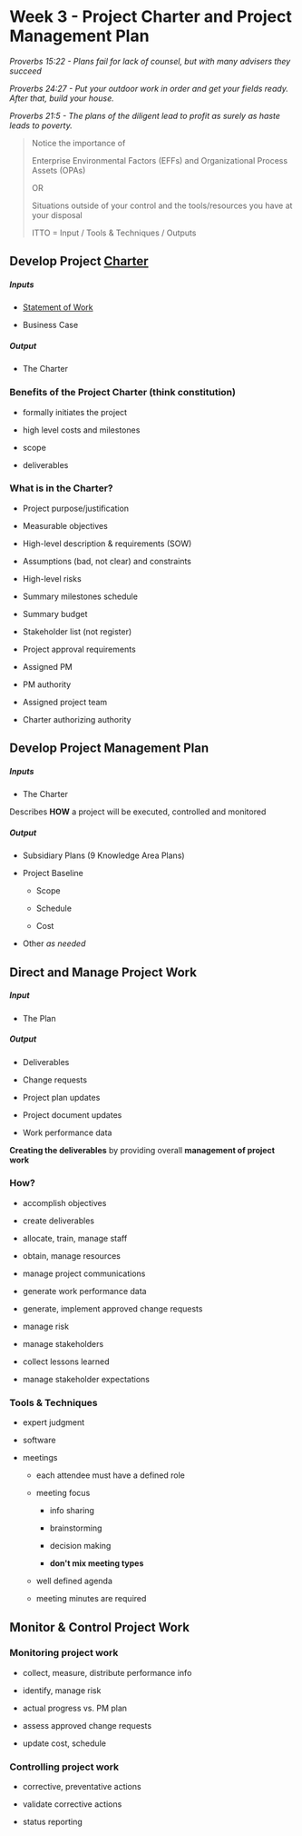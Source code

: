 # Week 3 - Project Charter and Project Management Plan

*Proverbs 15:22 - Plans fail for lack of counsel, but with many advisers they succeed*

*Proverbs 24:27 - Put your outdoor work in order and get your fields ready. After that, build your house.*

*Proverbs 21:5 - The plans of the diligent lead to profit as surely as haste leads to poverty.* 

> Notice the importance of
>
> Enterprise Environmental Factors (EFFs) and Organizational Process Assets (OPAs)
>
> OR
>
> Situations outside of your control and the tools/resources you have at your disposal
>
> ITTO = Input / Tools & Techniques / Outputs
>

## Develop Project [Charter](https://en.wikipedia.org/wiki/Charter)

##### Inputs

-   [Statement of Work](https://en.wikipedia.org/wiki/Statement_of_work)

-   Business Case

##### Output

-   The Charter

### Benefits of the Project Charter (think constitution)

-   formally initiates the project

-   high level costs and milestones

-   scope

-   deliverables

### What is in the Charter?

-   Project purpose/justification

-   Measurable objectives

-   High-level description & requirements (SOW)

-   Assumptions (bad, not clear) and constraints

-   High-level risks

-   Summary milestones schedule

-   Summary budget

-   Stakeholder list (not register)

-   Project approval requirements

-   Assigned PM

-   PM authority

-   Assigned project team

-   Charter authorizing authority

## Develop Project Management Plan

##### Inputs

-   The Charter

Describes **HOW** a project will be executed, controlled and monitored

##### Output

-   Subsidiary Plans (9 Knowledge Area Plans)

-   Project Baseline

    -   Scope

    -   Schedule

    -   Cost

-   Other *as needed*

## Direct and Manage Project Work

##### Input

-   The Plan

##### Output

-   Deliverables

-   Change requests

-   Project plan updates

-   Project document updates

-   Work performance data

**Creating the deliverables** by providing overall **management of project work**

### How?

-   accomplish objectives

-   create deliverables

-   allocate, train, manage staff

-   obtain, manage resources

-   manage project communications

-   generate work performance data

-   generate, implement approved change requests

-   manage risk

-   manage stakeholders

-   collect lessons learned

-   manage stakeholder expectations

### Tools & Techniques

-   expert judgment

-   software

-   meetings

    -   each attendee must have a defined role

    -   meeting focus

        -   info sharing

        -   brainstorming

        -   decision making

        -   **don't mix meeting types**

    -   well defined agenda

    -   meeting minutes are required

## Monitor & Control Project Work

### Monitoring project work

-   collect, measure, distribute performance info

-   identify, manage risk

-   actual progress vs. PM plan

-   assess approved change requests

-   update cost, schedule

### Controlling project work

-   corrective, preventative actions

-   validate corrective actions

-   status reporting


